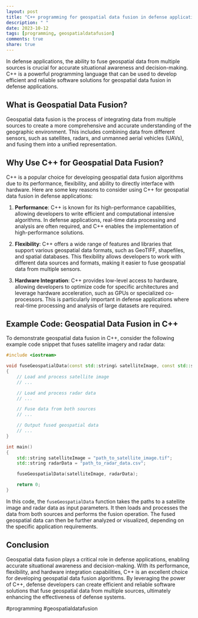 ```yaml
---
layout: post
title: "C++ programming for geospatial data fusion in defense applications"
description: " "
date: 2023-10-12
tags: [programming, geospatialdatafusion]
comments: true
share: true
---
```


In defense applications, the ability to fuse geospatial data from multiple sources is crucial for accurate situational awareness and decision-making. C++ is a powerful programming language that can be used to develop efficient and reliable software solutions for geospatial data fusion in defense applications.

## What is Geospatial Data Fusion?

Geospatial data fusion is the process of integrating data from multiple sources to create a more comprehensive and accurate understanding of the geographic environment. This includes combining data from different sensors, such as satellites, radars, and unmanned aerial vehicles (UAVs), and fusing them into a unified representation.

## Why Use C++ for Geospatial Data Fusion?

C++ is a popular choice for developing geospatial data fusion algorithms due to its performance, flexibility, and ability to directly interface with hardware. Here are some key reasons to consider using C++ for geospatial data fusion in defense applications:

1. **Performance**: C++ is known for its high-performance capabilities, allowing developers to write efficient and computational intensive algorithms. In defense applications, real-time data processing and analysis are often required, and C++ enables the implementation of high-performance solutions.

2. **Flexibility**: C++ offers a wide range of features and libraries that support various geospatial data formats, such as GeoTIFF, shapefiles, and spatial databases. This flexibility allows developers to work with different data sources and formats, making it easier to fuse geospatial data from multiple sensors.

3. **Hardware Integration**: C++ provides low-level access to hardware, allowing developers to optimize code for specific architectures and leverage hardware acceleration, such as GPUs or specialized co-processors. This is particularly important in defense applications where real-time processing and analysis of large datasets are required.

## Example Code: Geospatial Data Fusion in C++

To demonstrate geospatial data fusion in C++, consider the following example code snippet that fuses satellite imagery and radar data:

```cpp
#include <iostream>

void fuseGeospatialData(const std::string& satelliteImage, const std::string& radarData)
{
    // Load and process satellite image
    // ...

    // Load and process radar data
    // ...

    // Fuse data from both sources
    // ...

    // Output fused geospatial data
    // ...
}

int main()
{
    std::string satelliteImage = "path_to_satellite_image.tif";
    std::string radarData = "path_to_radar_data.csv";

    fuseGeospatialData(satelliteImage, radarData);

    return 0;
}
```

In this code, the `fuseGeospatialData` function takes the paths to a satellite image and radar data as input parameters. It then loads and processes the data from both sources and performs the fusion operation. The fused geospatial data can then be further analyzed or visualized, depending on the specific application requirements.

## Conclusion

Geospatial data fusion plays a critical role in defense applications, enabling accurate situational awareness and decision-making. With its performance, flexibility, and hardware integration capabilities, C++ is an excellent choice for developing geospatial data fusion algorithms. By leveraging the power of C++, defense developers can create efficient and reliable software solutions that fuse geospatial data from multiple sources, ultimately enhancing the effectiveness of defense systems.

#programming #geospatialdatafusion